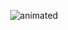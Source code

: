 <p align="center">
  <img src="https://64.media.tumblr.com/bcfe8da6586b372f08bae6dd612eb061/7b6d64c91fc56403-c9/s1280x1920/50f89f4c14f89e427c449321c724e85372369ed0.gifv" alt="animated" />
</p>
